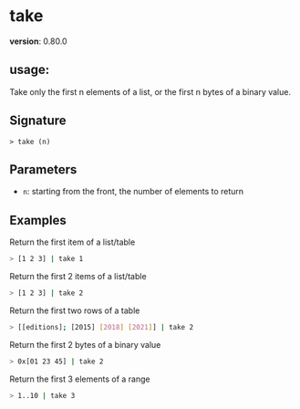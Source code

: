 # take

**version**: 0.80.0

## **usage**:

Take only the first n elements of a list, or the first n bytes of a binary value.

## Signature

`> take (n)`

## Parameters

- `n`: starting from the front, the number of elements to return

## Examples

Return the first item of a list/table

```bash
> [1 2 3] | take 1
```

Return the first 2 items of a list/table

```bash
> [1 2 3] | take 2
```

Return the first two rows of a table

```bash
> [[editions]; [2015] [2018] [2021]] | take 2
```

Return the first 2 bytes of a binary value

```bash
> 0x[01 23 45] | take 2
```

Return the first 3 elements of a range

```bash
> 1..10 | take 3
```
